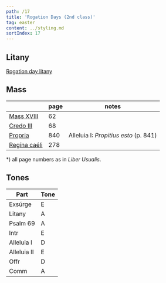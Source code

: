 ```yaml
---
path: /17
title: 'Rogation Days (2nd class)'
tag: easter
content: ../styling.md
sortIndex: 17
---
```


## Litany

[Rogation day litany](/pdf/the-greater-and-lesser-litanies.pdf)

## Mass

|   | page | notes   |
|---|---|---|
| [Mass XVIII](/pdf/xviii.pdf) | 62 ||
| [Credo III](/pdf/credo-iii.pdf) | 68 ||
| [Propria](/pdf/rogation-days.pdf)  | 840 | Alleluia I: _Propitius esto_ (p. 841) |
| [Regína caéli](/pdf/ave-regina-caelorum.pdf)  | 278  ||

*) all page numbers as in _Liber Usualis_.

## Tones

| Part  | Tone |
|---|---|
| Exsúrge | E |
| Litany | A |
| Psalm 69 | A |
| Intr | E |
| Alleluia I | D |
| Alleluia II | E |
| Offr | D |
| Comm | A |
